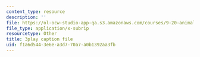 ```yaml
---
content_type: resource
description: ''
file: https://ol-ocw-studio-app-qa.s3.amazonaws.com/courses/9-20-animal-behavior-fall-2013/f1a6d5443e6ea3d770a7a0b1392aa3fb_472230.srt
file_type: application/x-subrip
resourcetype: Other
title: 3play caption file
uid: f1a6d544-3e6e-a3d7-70a7-a0b1392aa3fb
---
```

